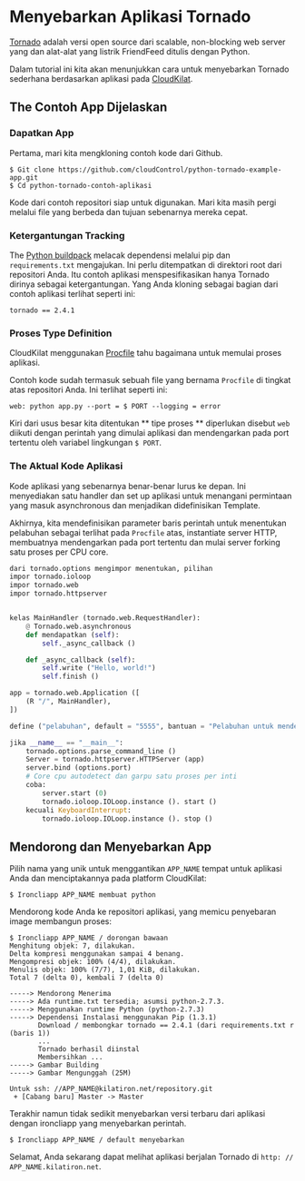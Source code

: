 # Menyebarkan Aplikasi Tornado

[Tornado] adalah versi open source dari scalable, non-blocking web server yang
dan alat-alat yang listrik FriendFeed ditulis dengan Python.

Dalam tutorial ini kita akan menunjukkan cara untuk menyebarkan Tornado sederhana berdasarkan
aplikasi pada [CloudKilat].

## The Contoh App Dijelaskan

### Dapatkan App
Pertama, mari kita mengkloning contoh kode dari Github.
~~~ Pesta
$ Git clone https://github.com/cloudControl/python-tornado-example-app.git
$ Cd python-tornado-contoh-aplikasi
~~~

Kode dari contoh repositori siap untuk digunakan. Mari kita masih pergi
melalui file yang berbeda dan tujuan sebenarnya mereka cepat.

### Ketergantungan Tracking

The [Python buildpack] melacak dependensi melalui pip dan `requirements.txt`
mengajukan. Ini perlu ditempatkan di direktori root dari repositori Anda. Itu
contoh aplikasi menspesifikasikan hanya Tornado dirinya sebagai ketergantungan. Yang Anda kloning
sebagai bagian dari contoh aplikasi terlihat seperti ini:
~~~ Pip
tornado == 2.4.1
~~~

### Proses Type Definition
CloudKilat menggunakan [Procfile] tahu bagaimana untuk memulai proses aplikasi.

Contoh kode sudah termasuk sebuah file yang bernama `Procfile` di tingkat atas
repositori Anda. Ini terlihat seperti ini:
~~~
web: python app.py --port = $ PORT --logging = error
~~~

Kiri dari usus besar kita ditentukan ** tipe proses ** diperlukan disebut `web`
diikuti dengan perintah yang dimulai aplikasi dan mendengarkan pada port tertentu
oleh variabel lingkungan `$ PORT`.

### The Aktual Kode Aplikasi

Kode aplikasi yang sebenarnya benar-benar lurus ke depan. Ini menyediakan satu handler
dan set up aplikasi untuk menangani permintaan yang masuk asynchronous dan menjadikan
didefinisikan Template.

Akhirnya, kita mendefinisikan parameter baris perintah untuk menentukan pelabuhan sebagai
terlihat pada `Procfile` atas, instantiate server HTTP, membuatnya mendengarkan pada
port tertentu dan mulai server forking satu proses per CPU core.
~~~ Python
dari tornado.options mengimpor menentukan, pilihan
impor tornado.ioloop
impor tornado.web
impor tornado.httpserver


kelas MainHandler (tornado.web.RequestHandler):
    @ Tornado.web.asynchronous
    def mendapatkan (self):
        self._async_callback ()

    def _async_callback (self):
        self.write ("Hello, world!")
        self.finish ()

app = tornado.web.Application ([
    (R "/", MainHandler),
])

define ("pelabuhan", default = "5555", bantuan = "Pelabuhan untuk mendengarkan pada")

jika __name__ == "__main__":
    tornado.options.parse_command_line ()
    Server = tornado.httpserver.HTTPServer (app)
    server.bind (options.port)
    # Core cpu autodetect dan garpu satu proses per inti
    coba:
        server.start (0)
        tornado.ioloop.IOLoop.instance (). start ()
    kecuali KeyboardInterrupt:
        tornado.ioloop.IOLoop.instance (). stop ()
~~~

## Mendorong dan Menyebarkan App

Pilih nama yang unik untuk menggantikan `APP_NAME` tempat untuk aplikasi Anda
dan menciptakannya pada platform CloudKilat:
~~~ Pesta
$ Ironcliapp APP_NAME membuat python
~~~

Mendorong kode Anda ke repositori aplikasi, yang memicu penyebaran
image membangun proses:
~~~ Pesta
$ Ironcliapp APP_NAME / dorongan bawaan
Menghitung objek: 7, dilakukan.
Delta kompresi menggunakan sampai 4 benang.
Mengompresi objek: 100% (4/4), dilakukan.
Menulis objek: 100% (7/7), 1,01 KiB, dilakukan.
Total 7 (delta 0), kembali 7 (delta 0)
       
-----> Mendorong Menerima
-----> Ada runtime.txt tersedia; asumsi python-2.7.3.
-----> Menggunakan runtime Python (python-2.7.3)
-----> Dependensi Instalasi menggunakan Pip (1.3.1)
       Download / membongkar tornado == 2.4.1 (dari requirements.txt r (baris 1))
       ...
       Tornado berhasil diinstal
       Membersihkan ...
-----> Gambar Building
-----> Gambar Mengunggah (25M)
       
Untuk ssh: //APP_NAME@kilatiron.net/repository.git
 + [Cabang baru] Master -> Master
~~~

Terakhir namun tidak sedikit menyebarkan versi terbaru dari aplikasi dengan ironcliapp yang
menyebarkan perintah.
~~~ Pesta
$ Ironcliapp APP_NAME / default menyebarkan
~~~

Selamat, Anda sekarang dapat melihat aplikasi berjalan Tornado di `http: // APP_NAME.kilatiron.net`.

[Tornado]: http://www.tornadoweb.org
[CloudKilat]: http://www.cloudkilat.com/
[Python buildpack]: https://github.com/cloudControl/buildpack-python
[Procfile]: /Platform%20Documentation.md/#buildpacks-and-the-procfile
